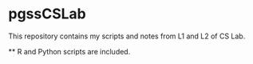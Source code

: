 # pgssCSLab

This repository contains my scripts and notes from L1 and L2 of CS Lab.

** R and Python scripts are included.
